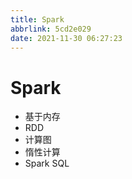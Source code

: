 ```yaml
---
title: Spark
abbrlink: 5cd2e029
date: 2021-11-30 06:27:23
---
```

# Spark
- 基于内存
- RDD
- 计算图
- 惰性计算
- Spark SQL